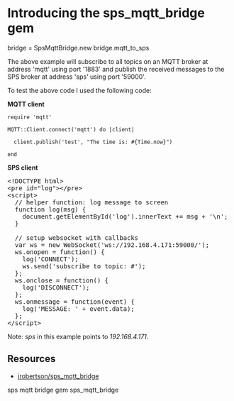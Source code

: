 # Introducing the sps_mqtt_bridge gem

  bridge = SpsMqttBridge.new
  bridge.mqtt_to_sps

The above example will subscribe to all topics on an MQTT broker at address 'mqtt' using port '1883' and publish the received messages to the SPS broker at address 'sps' using port '59000'.

To test the above code I used the following code:

**MQTT client**

    require 'mqtt'

    MQTT::Client.connect('mqtt') do |client|

      client.publish('test', "The time is: #{Time.now}")

    end

**SPS client**

<pre>
&lt;!DOCTYPE html&gt;
&lt;pre id="log"&gt;&lt;/pre&gt;
&lt;script&gt;
  // helper function: log message to screen
  function log(msg) {
    document.getElementById('log').innerText += msg + '\n';
  }

  // setup websocket with callbacks
  var ws = new WebSocket('ws://192.168.4.171:59000/');
  ws.onopen = function() {
    log('CONNECT');
    ws.send('subscribe to topic: #');
  };
  ws.onclose = function() {
    log('DISCONNECT');
  };
  ws.onmessage = function(event) {
    log('MESSAGE: ' + event.data);
  };
&lt;/script&gt;
</pre>

Note: *sps* in this example points to *192.168.4.171*.

## Resources

* [jrobertson/sps_mqtt_bridge](https://github.com/jrobertson/sps_mqtt_bridge)

sps mqtt bridge gem sps_mqtt_bridge

